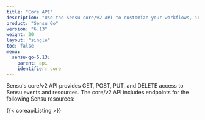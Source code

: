 ```yaml
---
title: "Core API"
description: "Use the Sensu core/v2 API to customize your workflows, integrate Sensu with other tools and products, and get HTTP access to your Sensu events and resources."
product: "Sensu Go"
version: "6.13"
weight: 20
layout: "single"
toc: false
menu:
  sensu-go-6.13:
    parent: api
    identifier: core
---
```


Sensu's core/v2 API provides GET, POST, PUT, and DELETE access to Sensu events and resources.
The core/v2 API includes endpoints for the following Sensu resources:

{{< coreapiListing >}}
